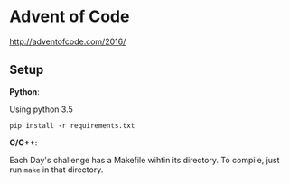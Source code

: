 # Advent of Code

http://adventofcode.com/2016/

## Setup

**Python**:

Using python 3.5

```
pip install -r requirements.txt
```

**C/C++**:

Each Day's challenge has a Makefile wihtin its directory. To compile, just run `make` in that directory.
